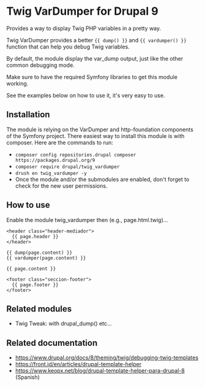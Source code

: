 # Twig VarDumper for Drupal 9

Provides a way to display Twig PHP variables in a pretty way.

Twig VarDumper provides a better `{{ dump() }}` and `{{ vardumper() }}` function that can help you debug Twig variables.

By default, the module display the var_dump output, just like the other common debugging mode.

Make sure to have the required Symfony libraries to get this module working.

See the examples below on how to use it, it's very easy to use.

## Installation

The module is relying on the VarDumper and http-foundation components of the Symfony project.
There easiest way to install this module is with composer. Here are the commands to run:

* `composer config repositories.drupal composer https://packages.drupal.org/9`
* `composer require drupal/twig_vardumper`
* `drush en twig_vardumper -y`
* Once the module and/or the submodules are enabled, don't forget to check for the new user permissions.

## How to use

Enable the module twig_vardumper then (e.g., page.html.twig)...

    <header class="header-mediador">
      {{ page.header }}
    </header>

    {{ dump(page.content) }}
    {{ vardumper(page.content) }}

    {{ page.content }}

    <footer class="seccion-footer">
      {{ page.footer }}
    </footer>

## Related modules

* Twig Tweak: with drupal_dump() etc...

## Related documentation

* https://www.drupal.org/docs/8/theming/twig/debugging-twig-templates
* https://front.id/en/articles/drupal-template-helper
* https://www.keopx.net/blog/drupal-template-helper-para-drupal-8 (Spanish)
